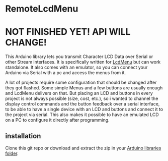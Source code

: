 # RemoteLcdMenu

# NOT FINISHED YET! API WILL CHANGE!

This Arduino library lets you transmit Character LCD Data over Serial or other Stream interfaces. It is specifically written for [LcdMenu](https://github.com/forntoh/LcdMenu) but can work standalone. It also comes with an emulator, so you can connect your Arduino via Serial with a pc and access the menus from it.

A lot of projects require some configuration that should be changed after they got flashed. Some simple Menus and a few buttons are usually enough and LcdMenu delivers on that. But placing an LCD and buttons in every project is not always possible (size, cost, etc.), so i wanted to channel the display control commands and the button feedback over a serial interface, to be able to have a single device with an LCD and buttons and connect it to the project via serial. This also makes it possible to have an emulated LCD on a PC to configure it directly after programming.

## installation
Clone this git repo or download and extract the zip in your [Arduino libraries folder](https://docs.arduino.cc/software/ide-v1/tutorials/installing-libraries/#manual-installation). 



